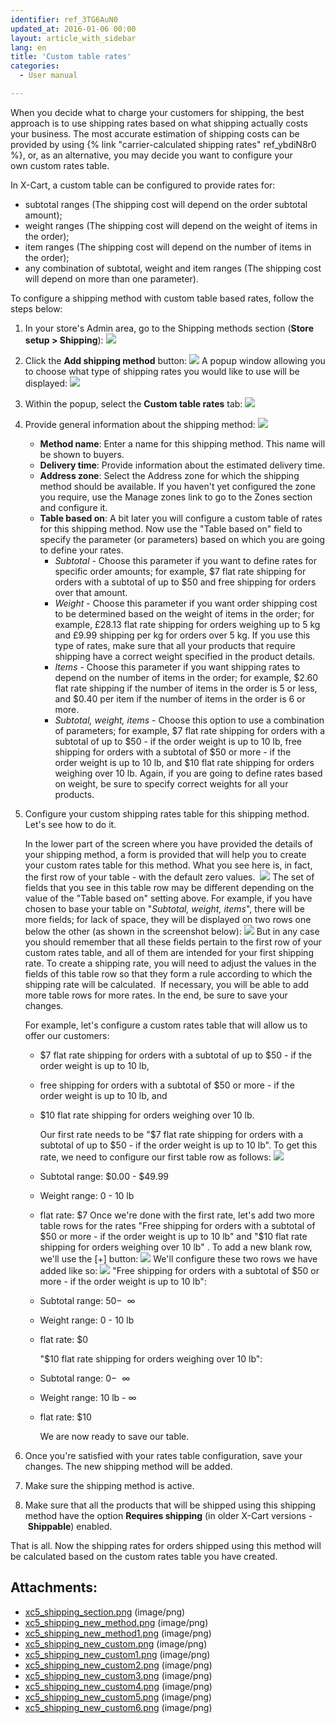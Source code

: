 ```yaml
---
identifier: ref_3TG6AuN0
updated_at: 2016-01-06 00:00
layout: article_with_sidebar
lang: en
title: 'Custom table rates'
categories:
  - User manual

---
```



When you decide what to charge your customers for shipping, the best approach is to use shipping rates based on what shipping actually costs your business. The most accurate estimation of shipping costs can be provided by using {% link "carrier-calculated shipping rates" ref_ybdiN8r0 %}, or, as an alternative, you may decide you want to configure your own custom rates table. 

In X-Cart, a custom table can be configured to provide rates for:

*   subtotal ranges (The shipping cost will depend on the order subtotal amount);
*   weight ranges (The shipping cost will depend on the weight of items in the order);
*   item ranges (The shipping cost will depend on the number of items in the order);
*   any combination of subtotal, weight and item ranges (The shipping cost will depend on more than one parameter).

To configure a shipping method with custom table based rates, follow the steps below:

1.  In your store's Admin area, go to the Shipping methods section (**Store setup **>** Shipping**):
    ![]({{site.baseurl}}/attachments/9306242/9437466.png?effects=drop-shadow)
2.  Click the **Add shipping method** button:
    ![]({{site.baseurl}}/attachments/9306242/9437467.png?effects=drop-shadow)
    A popup window allowing you to choose what type of shipping rates you would like to use will be displayed:
    ![]({{site.baseurl}}/attachments/9306242/9437468.png?effects=drop-shadow)
3.  Within the popup, select the **Custom table rates** tab:
    ![]({{site.baseurl}}/attachments/9306242/9437469.png?effects=drop-shadow)
4.  Provide general information about the shipping method:
    ![]({{site.baseurl}}/attachments/9306242/9437470.png?effects=drop-shadow)

    *   **Method name**: Enter a name for this shipping method. This name will be shown to buyers.
    *   **Delivery time**: Provide information about the estimated delivery time.
    *   **Address zone**: Select the Address zone for which the shipping method should be available. If you haven't yet configured the zone you require, use the Manage zones link to go to the Zones section and configure it.
    *   **Table based on**: A bit later you will configure a custom table of rates for this shipping method. Now use the "Table based on" field to specify the parameter (or parameters) based on which you are going to define your rates.
        *   _Subtotal_ - Choose this parameter if you want to define rates for specific order amounts; for example, $7 flat rate shipping for orders with a subtotal of up to $50 and free shipping for orders over that amount.
        *   _Weight_ - Choose this parameter if you want order shipping cost to be determined based on the weight of items in the order; for example, £28.13 flat rate shipping for orders weighing up to 5 kg and £9.99 shipping per kg for orders over 5 kg. If you use this type of rates, make sure that all your products that require shipping have a correct weight specified in the product details.
        *   _Items_ - Choose this parameter if you want shipping rates to depend on the number of items in the order; for example, $2.60 flat rate shipping if the number of items in the order is 5 or less, and $0.40 per item if the number of items in the order is 6 or more.
        *   _Subtotal, weight, items_ - Choose this option to use a combination of parameters; for example, $7 flat rate shipping for orders with a subtotal of up to $50 - if the order weight is up to 10 lb, free shipping for orders with a subtotal of $50 or more - if the order weight is up to 10 lb, and $10 flat rate shipping for orders weighing over 10 lb. Again, if you are going to define rates based on weight, be sure to specify correct weights for all your products.

5.  Configure your custom shipping rates table for this shipping method. Let's see how to do it.

    In the lower part of the screen where you have provided the details of your shipping method, a form is provided that will help you to create your custom rates table for this method. What you see here is, in fact, the first row of your table - with the default zero values. 
    ![]({{site.baseurl}}/attachments/9306242/9437471.png?effects=drop-shadow)
    The set of fields that you see in this table row may be different depending on the value of the "Table based on" setting above. For example, if you have chosen to base your table on "_Subtotal, weight, items_", there will be more fields; for lack of space, they will be displayed on two rows one below the other (as shown in the screenshot below):
    ![]({{site.baseurl}}/attachments/9306242/9437472.png?effects=drop-shadow)
    But in any case you should remember that all these fields pertain to the first row of your custom rates table, and all of them are intended for your first shipping rate.
    To create a shipping rate, you will need to adjust the values in the fields of this table row so that they form a rule according to which the shipping rate will be calculated. 
    If necessary, you will be able to add more table rows for more rates. In the end, be sure to save your changes.

    For example, let's configure a custom rates table that will allow us to offer our customers:
    *   $7 flat rate shipping for orders with a subtotal of up to $50 - if the order weight is up to 10 lb, 
    *   free shipping for orders with a subtotal of $50 or more - if the order weight is up to 10 lb,
        and
    *   $10 flat rate shipping for orders weighing over 10 lb.

        Our first rate needs to be "$7 flat rate shipping for orders with a subtotal of up to $50 - if the order weight is up to 10 lb". To get this rate, we need to configure our first table row as follows:
    ![]({{site.baseurl}}/attachments/9306242/9437473.png?effects=drop-shadow)
    *   Subtotal range: $0.00 - $49.99 
    *   Weight range: 0 - 10 lb 
    *   flat rate: $7
    Once we're done with the first rate, let's add two more table rows for the rates "Free shipping for orders with a subtotal of $50 or more - if the order weight is up to 10 lb" and "$10 flat rate shipping for orders weighing over 10 lb" . To add a new blank row, we'll use the [+] button:
    ![]({{site.baseurl}}/attachments/9306242/9437474.png?effects=drop-shadow)
    We'll configure these two rows we have added like so:
    ![]({{site.baseurl}}/attachments/9306242/9437475.png?effects=drop-shadow)
    "Free shipping for orders with a subtotal of $50 or more - if the order weight is up to 10 lb":
    *   Subtotal range: $50 - $  ∞
    *   Weight range: 0 - 10 lb
    *   flat rate: $0

        "$10 flat rate shipping for orders weighing over 10 lb":
    *   Subtotal range: $0 - $  ∞
    *   Weight range: 10 lb - ∞ 
    *   flat rate: $10

        We are now ready to save our table.

6.  Once you're satisfied with your rates table configuration, save your changes. The new shipping method will be added.

7.  Make sure the shipping method is active. 

8.  Make sure that all the products that will be shipped using this shipping method have the option **Requires shipping** (in older X-Cart versions - **Shippable**) enabled.

That is all. Now the shipping rates for orders shipped using this method will be calculated based on the custom rates table you have created.

## Attachments:

* [xc5_shipping_section.png]({{site.baseurl}}/attachments/9306242/9437466.png) (image/png)
* [xc5_shipping_new_method.png]({{site.baseurl}}/attachments/9306242/9437467.png) (image/png)
* [xc5_shipping_new_method1.png]({{site.baseurl}}/attachments/9306242/9437468.png) (image/png)
* [xc5_shipping_new_custom.png]({{site.baseurl}}/attachments/9306242/9437469.png) (image/png)
* [xc5_shipping_new_custom1.png]({{site.baseurl}}/attachments/9306242/9437470.png) (image/png)
* [xc5_shipping_new_custom2.png]({{site.baseurl}}/attachments/9306242/9437471.png) (image/png)
* [xc5_shipping_new_custom3.png]({{site.baseurl}}/attachments/9306242/9437472.png) (image/png)
* [xc5_shipping_new_custom4.png]({{site.baseurl}}/attachments/9306242/9437473.png) (image/png)
* [xc5_shipping_new_custom5.png]({{site.baseurl}}/attachments/9306242/9437474.png) (image/png)
* [xc5_shipping_new_custom6.png]({{site.baseurl}}/attachments/9306242/9437475.png) (image/png)